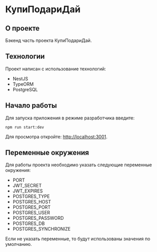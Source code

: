 # КупиПодариДай

## О проекте

Бэкенд часть проекта КупиПодариДай.

## Технологии

Проект написан с использование технологий:

- NestJS
- TypeORM
- PostgreSQL

## Начало работы

Для запуска приложения в режиме разработчика введите:

```
npm run start:dev
```

Для просмотра откройте: [http://localhost:3001](http://localhost:3001).

## Переменные окружения

Для работы проекта необходимо указать следующие переменные окружения:

- PORT
- JWT_SECRET
- JWT_EXPIRES
- POSTGRES_TYPE
- POSTGRES_HOST
- POSTGRES_PORT
- POSTGRES_USER
- POSTGRES_PASSWORD
- POSTGRES_DB
- POSTGRES_SYNCHRONIZE

Если не указать переменные, то будут использованы значения по умолчанию.
